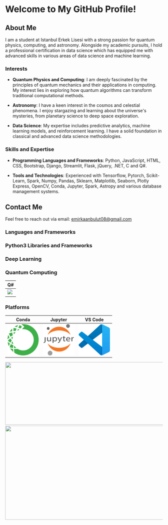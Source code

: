 # Welcome to My GitHub Profile!


## About Me

I am a student at Istanbul Erkek Lisesi with a strong passion for quantum physics, computing, and astronomy. Alongside my academic pursuits, I hold a professional certification in data science which has equipped me with advanced skills in various areas of data science and machine learning.

### Interests

- **Quantum Physics and Computing**: I am deeply fascinated by the principles of quantum mechanics and their applications in computing. My interest lies in exploring how quantum algorithms can transform traditional computational methods.

- **Astronomy**: I have a keen interest in the cosmos and celestial phenomena. I enjoy stargazing and learning about the universe's mysteries, from planetary science to deep space exploration.

- **Data Science**: My expertise includes predictive analytics, machine learning models, and reinforcement learning. I have a solid foundation in classical and advanced data science methodologies.

### Skills and Expertise

- **Programming Languages and Frameworks**: Python, JavaScript, HTML, CSS, Bootstrap, Django, Streamlit, Flask, jQuery, .NET, C and Q#.

- **Tools and Technologies**: Experienced with Tensorflow, Pytorch, Scikit-Learn, Spark, Numpy, Pandas, Sklearn, Matplotlib, Seaborn, Plotly Express, OpenCV, Conda, Jupyter, Spark, Astropy and various database management systems.

## Contact Me

Feel free to reach out via email: [emirkaanbulut08@gmail.com](mailto:emirkaanbulut08@gmail.com)





### Languages and Frameworks


### Python3 Libraries and Frameworks


### Deep Learning


### Quantum Computing
| Q# |
|----------|
|<img src="https://upload.wikimedia.org/wikipedia/commons/f/f8/Q_mini.png" height="100" weight="100">


### Platforms
| Conda | Jupyter | VS Code |
|----------|----------|----------|
|<img src="https://github.com/devicons/devicon/blob/master/icons/anaconda/anaconda-original.svg" title="Anaconda" alt="Conda" width="100" height="100"/>|<img src="https://github.com/devicons/devicon/blob/master/icons/jupyter/jupyter-original-wordmark.svg" title="Jupyter" alt="Jupyter" width="100" height="100"/>|<img src="https://github.com/devicons/devicon/blob/master/icons/vscode/vscode-original.svg" title="VS Code" alt="VS Code" width="100" height="100"/>|




<p align="center">
  <img width="600" height="200" src="https://github-readme-stats.vercel.app/api?username=emirkaanozdemr&show_icons=true&theme=vision-friendly-dark">
  <img width="600" height="300" src="https://github-readme-stats.vercel.app/api/top-langs/?username=emirkaanozdemr&langs_count=100&layout=compact&theme=radical">
</p>
 

